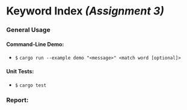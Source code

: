 # Keyword Index *(Assignment 3)*

### General Usage

#### Command-Line Demo:

 * `$` `cargo run --example demo "<message>" <match word [optional]>`

#### Unit Tests:

 * `$` `cargo test`

### Report:
